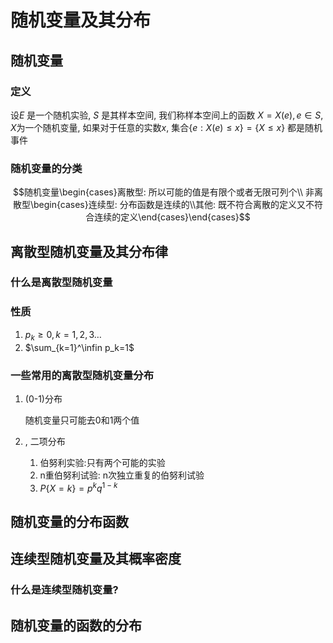 # 随机变量及其分布

## 随机变量

### 定义

设$E$ 是一个随机实验, $S$ 是其样本空间, 我们称样本空间上的函数 $X=X(e), e\in S$, $X$为一个随机变量, 如果对于任意的实数$x$, 集合$\{e:X(e) \le x\}=\{X\le x\}$ 都是随机事件

### 随机变量的分类

$$随机变量\begin{cases}离散型: 所以可能的值是有限个或者无限可列个\\ 非离散型\begin{cases}连续型: 分布函数是连续的\\其他: 既不符合离散的定义又不符合连续的定义\end{cases}\end{cases}$$

## 离散型随机变量及其分布律

### 什么是离散型随机变量

### 性质

1. $p_k\ge0, k=1, 2, 3\dots$
2. $\sum_{k=1}^\infin p_k=1$

 

### 一些常用的离散型随机变量分布

1. (0-1)分布

    随机变量只可能去0和1两个值

2. , 二项分布
    1. 伯努利实验:只有两个可能的实验
    2. n重伯努利试验: n次独立重复的伯努利试验
    3. $P\{X=k\}=p^kq^{1-k}$

## 随机变量的分布函数

## 连续型随机变量及其概率密度

### 什么是连续型随机变量?

## 随机变量的函数的分布